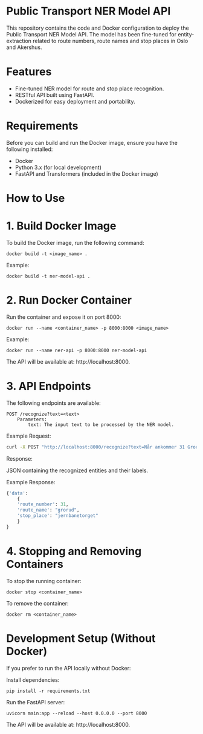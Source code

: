 # Public Transport NER Model API

This repository contains the code and Docker configuration to deploy the Public Transport NER Model API. The model has been fine-tuned for entity-extraction related to route numbers, route names and stop places in Oslo and Akershus.

# Features
- Fine-tuned NER model for route and stop place recognition.
- RESTful API built using FastAPI.
- Dockerized for easy deployment and portability.

# Requirements

Before you can build and run the Docker image, ensure you have the following installed:
- Docker
- Python 3.x (for local development)
- FastAPI and Transformers (included in the Docker image)

# How to Use
# 1. Build Docker Image
To build the Docker image, run the following command:

```docker build -t <image_name> . ```

Example:

```docker build -t ner-model-api . ```
# 2. Run Docker Container

Run the container and expose it on port 8000:

```docker run --name <container_name> -p 8000:8000 <image_name> ```

Example:

```docker run --name ner-api -p 8000:8000 ner-model-api ```

The API will be available at: http://localhost:8000.
# 3. API Endpoints

The following endpoints are available:

    POST /recognize?text=<text>
        Parameters:
            text: The input text to be processed by the NER model.

Example Request:

```bash
curl -X POST "http://localhost:8000/recognize?text=Når ankommer 31 Grorud på Jernbanetorget?"
```

Response:

JSON containing the recognized entities and their labels.

Example Response:

```python
{'data': 
    {
    'route_number': 31,
    'route_name': "grorud",
    'stop_place': "jernbanetorget"
    }
}
```

# 4. Stopping and Removing Containers

To stop the running container:

```docker stop <container_name> ```

To remove the container:

``` docker rm <container_name> ```

# Development Setup (Without Docker)

If you prefer to run the API locally without Docker:

Install dependencies:

```pip install -r requirements.txt ```

Run the FastAPI server:

```uvicorn main:app --reload --host 0.0.0.0 --port 8000 ```

The API will be available at: http://localhost:8000.
